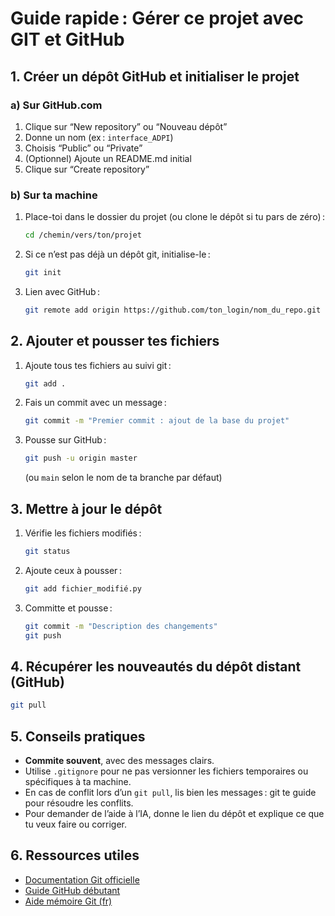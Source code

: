 # Guide rapide : Gérer ce projet avec GIT et GitHub

## 1. Créer un dépôt GitHub et initialiser le projet

### a) Sur GitHub.com

1. Clique sur “New repository” ou “Nouveau dépôt”
2. Donne un nom (ex : `interface_ADPI`)
3. Choisis “Public” ou “Private”
4. (Optionnel) Ajoute un README.md initial
5. Clique sur “Create repository”

### b) Sur ta machine

1. Place-toi dans le dossier du projet (ou clone le dépôt si tu pars de zéro) :
    ```bash
    cd /chemin/vers/ton/projet
    ```
2. Si ce n’est pas déjà un dépôt git, initialise-le :
    ```bash
    git init
    ```
3. Lien avec GitHub :
    ```bash
    git remote add origin https://github.com/ton_login/nom_du_repo.git
    ```

## 2. Ajouter et pousser tes fichiers

1. Ajoute tous tes fichiers au suivi git :
    ```bash
    git add .
    ```
2. Fais un commit avec un message :
    ```bash
    git commit -m "Premier commit : ajout de la base du projet"
    ```
3. Pousse sur GitHub :
    ```bash
    git push -u origin master
    ```
   (ou `main` selon le nom de ta branche par défaut)

## 3. Mettre à jour le dépôt

1. Vérifie les fichiers modifiés :
    ```bash
    git status
    ```
2. Ajoute ceux à pousser :
    ```bash
    git add fichier_modifié.py
    ```
3. Committe et pousse :
    ```bash
    git commit -m "Description des changements"
    git push
    ```

## 4. Récupérer les nouveautés du dépôt distant (GitHub)

```bash
git pull
```

## 5. Conseils pratiques

- **Commite souvent**, avec des messages clairs.
- Utilise `.gitignore` pour ne pas versionner les fichiers temporaires ou spécifiques à ta machine.
- En cas de conflit lors d’un `git pull`, lis bien les messages : git te guide pour résoudre les conflits.
- Pour demander de l’aide à l’IA, donne le lien du dépôt et explique ce que tu veux faire ou corriger.

## 6. Ressources utiles

- [Documentation Git officielle](https://git-scm.com/doc)
- [Guide GitHub débutant](https://docs.github.com/fr/get-started/quickstart)
- [Aide mémoire Git (fr)](https://rogerdudler.github.io/git-guide/index.fr.html)

